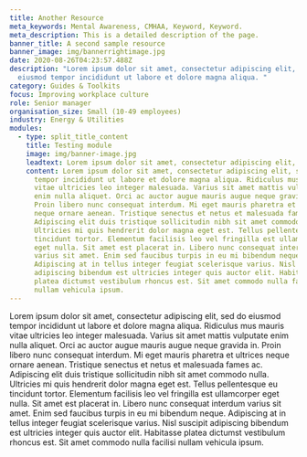 ```yaml
---
title: Another Resource
meta_keywords: Mental Awareness, CMHAA, Keyword, Keyword.
meta_description: This is a detailed description of the page.
banner_title: A second sample resource
banner_image: img/bannerrightimage.jpg
date: 2020-08-26T04:23:57.488Z
description: "Lorem ipsum dolor sit amet, consectetur adipiscing elit, sed do
  eiusmod tempor incididunt ut labore et dolore magna aliqua. "
category: Guides & Toolkits
focus: Improving workplace culture
role: Senior manager
organisation_size: Small (10-49 employees)
industry: Energy & Utilities
modules:
  - type: split_title_content
    title: Testing module
    image: img/banner-image.jpg
    leadtext: Lorem ipsum dolor sit amet, consectetur adipiscing elit, sed do.
    content: Lorem ipsum dolor sit amet, consectetur adipiscing elit, sed do eiusmod
      tempor incididunt ut labore et dolore magna aliqua. Ridiculus mus mauris
      vitae ultricies leo integer malesuada. Varius sit amet mattis vulputate
      enim nulla aliquet. Orci ac auctor augue mauris augue neque gravida in.
      Proin libero nunc consequat interdum. Mi eget mauris pharetra et ultrices
      neque ornare aenean. Tristique senectus et netus et malesuada fames ac.
      Adipiscing elit duis tristique sollicitudin nibh sit amet commodo nulla.
      Ultricies mi quis hendrerit dolor magna eget est. Tellus pellentesque eu
      tincidunt tortor. Elementum facilisis leo vel fringilla est ullamcorper
      eget nulla. Sit amet est placerat in. Libero nunc consequat interdum
      varius sit amet. Enim sed faucibus turpis in eu mi bibendum neque.
      Adipiscing at in tellus integer feugiat scelerisque varius. Nisl suscipit
      adipiscing bibendum est ultricies integer quis auctor elit. Habitasse
      platea dictumst vestibulum rhoncus est. Sit amet commodo nulla facilisi
      nullam vehicula ipsum.
---
```

Lorem ipsum dolor sit amet, consectetur adipiscing elit, sed do eiusmod tempor incididunt ut labore et dolore magna aliqua. Ridiculus mus mauris vitae ultricies leo integer malesuada. Varius sit amet mattis vulputate enim nulla aliquet. Orci ac auctor augue mauris augue neque gravida in. Proin libero nunc consequat interdum. Mi eget mauris pharetra et ultrices neque ornare aenean. Tristique senectus et netus et malesuada fames ac. Adipiscing elit duis tristique sollicitudin nibh sit amet commodo nulla. Ultricies mi quis hendrerit dolor magna eget est. Tellus pellentesque eu tincidunt tortor. Elementum facilisis leo vel fringilla est ullamcorper eget nulla. Sit amet est placerat in. Libero nunc consequat interdum varius sit amet. Enim sed faucibus turpis in eu mi bibendum neque. Adipiscing at in tellus integer feugiat scelerisque varius. Nisl suscipit adipiscing bibendum est ultricies integer quis auctor elit. Habitasse platea dictumst vestibulum rhoncus est. Sit amet commodo nulla facilisi nullam vehicula ipsum.